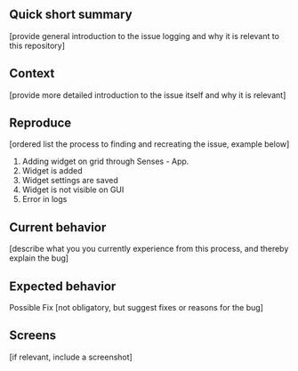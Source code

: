 
## Quick short summary
[provide general introduction to the issue logging and why it is relevant to this repository]

## Context
[provide more detailed introduction to the issue itself and why it is relevant]

## Reproduce
[ordered list the process to finding and recreating the issue, example below]

1. Adding widget on grid through Senses - App.
2. Widget is added
3. Widget settings are saved
4. Widget is not visible on GUI
5. Error in logs

## Current behavior
[describe what you you currently experience from this process, and thereby explain the bug]

## Expected behavior
Possible Fix [not obligatory, but suggest fixes or reasons for the bug]

## Screens
[if relevant, include a screenshot]
